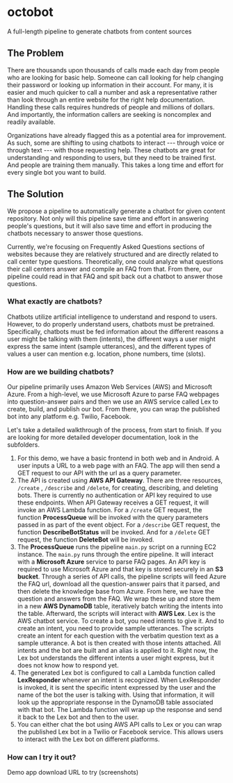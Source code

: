 # octobot
A full-length pipeline to generate chatbots from content sources

## The Problem
There are thousands upon thousands of calls made each day from people who are looking for basic help. Someone can call looking for help changing their password or looking up information in their account. For many, it is easier and much quicker to call a number and ask a representative rather than look through an entire website for the right help documentation. Handling these calls requires hundreds of people and millions of dollars. And importantly, the information callers are seeking is noncomplex and readily available.

Organizations have already flagged this as a potential area for improvement. As such, some are shifting to using chatbots to interact --- through voice or through text --- with those requesting help. These chatbots are great for understanding and responding to users, but they need to be trained first. And people are training them manually. This takes a long time and effort for every single bot you want to build.

## The Solution
We propose a pipeline to automatically generate a chatbot for given content repository. Not only will this pipeline save time and effort in answering people's questions, but it will also save time and effort in producing the chatbots necessary to answer those questions.

Currently, we're focusing on Frequently Asked Questions sections of websites because they are relatively structured and are directly related to call center type questions. Theoretically, one could analyze what questions their call centers answer and compile an FAQ from that. From there, our pipeline could read in that FAQ and spit back out a chatbot to answer those questions.

### What exactly are chatbots?
Chatbots utilize artificial intelligence to understand and respond to users. However, to do properly understand users, chatbots must be pretrained. Specifically, chatbots must be fed information about the different reasons a user might be talking with them (intents), the different ways a user might express the same intent (sample utterances), and the different types of values a user can mention e.g. location, phone numbers, time (slots).

### How are we building chatbots?
Our pipeline primarily uses Amazon Web Services (AWS) and Microsoft Azure. From a high-level, we use Microsoft Azure to parse FAQ webpages into question-answer pairs and then we use an AWS service called Lex to create, build, and publish our bot. From there, you can wrap the published bot into any platform e.g. Twilio, Facebook.

Let's take a detailed walkthrough of the process, from start to finish. If you are looking for more detailed developer documentation, look in the subfolders.
1. For this demo, we have a basic frontend in both web and in Android. A user inputs a URL to a web page with an FAQ. The app will then send a GET request to our API with the url as a query parameter.
2. The API is created using **AWS API Gateway**. There are three resources, `/create` , `/describe`  and `/delete`, for creating, describing, and deleting bots. There is currently no authentication or API key required to use these endpoints. When API Gateway receives a GET request, it will invoke an AWS Lambda function. For a `/create` GET request, the function **ProcessQueue** will be invoked with the query parameters passed in as part of the event object. For a `/describe` GET request, the function **DescribeBotStatus** will be invoked. And for a `/delete` GET request, the function **DeleteBot** will be invoked.
3. The **ProcessQueue** runs the pipeline `main.py` script on a running EC2 instance. The `main.py` runs through the entire pipeline. It will interact with a **Microsoft Azure** service to parse FAQ pages. An API key is required to use Microsoft Azure and that key is stored securely in an **S3 bucket**. Through a series of API calls, the pipeline scripts will feed Azure the FAQ url, download all the question-answer pairs that it parsed, and then delete the knowledge base from Azure. From here, we have the question and answers from the FAQ. We wrap these up and store them in a new **AWS DynamoDB** table, iteratively batch writing the intents into the table. Afterward, the scripts will interact with **AWS Lex**. Lex is the AWS chatbot service. To create a bot, you need intents to give it. And to create an intent, you need to provide sample utterances. The scripts create an intent for each question with the verbatim question text as a sample utterance. A bot is then created with those intents attached. All intents and the bot are built and an alias is applied to it. Right now, the Lex bot understands the different intents a user might express, but it does not know how to respond yet.
4. The generated Lex bot is configured to call a Lambda function called **LexResponder** whenever an intent is recognized. When LexResponder is invoked, it is sent the specific intent expressed by the user and the name of the bot the user is talking with. Using that information, it will look up the appropriate response in the DynamoDB table associated with that bot. The Lambda function will wrap up the response and send it back to the Lex bot and then to the user.
5. You can either chat the bot using AWS API calls to Lex or you can wrap the published Lex bot in a Twilio or Facebook service. This allows users to interact with the Lex bot on different platforms.

### How can I try it out?
Demo app download
URL to try
(screenshots)
